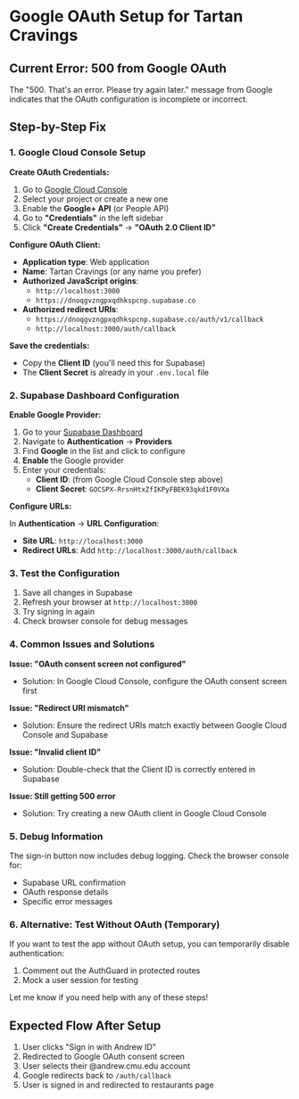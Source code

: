 # Google OAuth Setup for Tartan Cravings

## Current Error: 500 from Google OAuth

The "500. That's an error. Please try again later." message from Google indicates that the OAuth configuration is incomplete or incorrect.

## Step-by-Step Fix

### 1. Google Cloud Console Setup

**Create OAuth Credentials:**

1. Go to [Google Cloud Console](https://console.cloud.google.com)
2. Select your project or create a new one
3. Enable the **Google+ API** (or People API)
4. Go to **"Credentials"** in the left sidebar
5. Click **"Create Credentials"** → **"OAuth 2.0 Client ID"**

**Configure OAuth Client:**

- **Application type**: Web application
- **Name**: Tartan Cravings (or any name you prefer)
- **Authorized JavaScript origins**:
  - `http://localhost:3000`
  - `https://dnoqgvzngpxqdhkspcnp.supabase.co`
- **Authorized redirect URIs**:
  - `https://dnoqgvzngpxqdhkspcnp.supabase.co/auth/v1/callback`
  - `http://localhost:3000/auth/callback`

**Save the credentials:**
- Copy the **Client ID** (you'll need this for Supabase)
- The **Client Secret** is already in your `.env.local` file

### 2. Supabase Dashboard Configuration

**Enable Google Provider:**

1. Go to your [Supabase Dashboard](https://app.supabase.com/project/dnoqgvzngpxqdhkspcnp)
2. Navigate to **Authentication** → **Providers**
3. Find **Google** in the list and click to configure
4. **Enable** the Google provider
5. Enter your credentials:
   - **Client ID**: (from Google Cloud Console step above)
   - **Client Secret**: `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`

**Configure URLs:**

In **Authentication** → **URL Configuration**:
- **Site URL**: `http://localhost:3000`
- **Redirect URLs**: Add `http://localhost:3000/auth/callback`

### 3. Test the Configuration

1. Save all changes in Supabase
2. Refresh your browser at `http://localhost:3000`
3. Try signing in again
4. Check browser console for debug messages

### 4. Common Issues and Solutions

**Issue: "OAuth consent screen not configured"**
- Solution: In Google Cloud Console, configure the OAuth consent screen first

**Issue: "Redirect URI mismatch"**
- Solution: Ensure the redirect URIs match exactly between Google Cloud Console and Supabase

**Issue: "Invalid client ID"**
- Solution: Double-check that the Client ID is correctly entered in Supabase

**Issue: Still getting 500 error**
- Solution: Try creating a new OAuth client in Google Cloud Console

### 5. Debug Information

The sign-in button now includes debug logging. Check the browser console for:
- Supabase URL confirmation
- OAuth response details
- Specific error messages

### 6. Alternative: Test Without OAuth (Temporary)

If you want to test the app without OAuth setup, you can temporarily disable authentication:

1. Comment out the AuthGuard in protected routes
2. Mock a user session for testing

Let me know if you need help with any of these steps!

## Expected Flow After Setup

1. User clicks "Sign in with Andrew ID"
2. Redirected to Google OAuth consent screen
3. User selects their @andrew.cmu.edu account
4. Google redirects back to `/auth/callback`
5. User is signed in and redirected to restaurants page